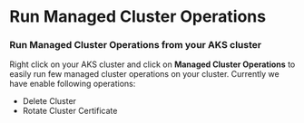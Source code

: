 # Run Managed Cluster Operations

### Run Managed Cluster Operations from your AKS cluster

Right click on your AKS cluster and click on **Managed Cluster Operations** to easily run few managed cluster operations on your cluster. Currently we have enable following operations:

- Delete Cluster
- Rotate Cluster Certificate

